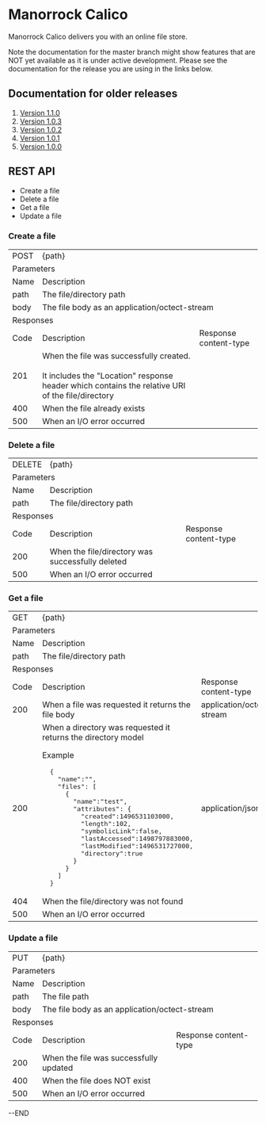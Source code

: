
# Manorrock Calico

Manorrock Calico delivers you with an online file store.

Note the documentation for the master branch might show features that are NOT
yet available as it is under active development. Please see the documentation
for the release you are using in the links below.

## Documentation for older releases

1. [Version 1.1.0](https://github.com/manorrock/calico/tree/v1.1.0)
2. [Version 1.0.3](https://github.com/manorrock/calico/tree/v1.0.3)
3. [Version 1.0.2](https://github.com/manorrock/calico/tree/v1.0.2)
4. [Version 1.0.1](https://github.com/manorrock/calico/tree/v1.0.1)
5. [Version 1.0.0](https://github.com/manorrock/calico/tree/v1.0.0)

## REST API

* Create a file
* Delete a file
* Get a file
* Update a file

### Create a file

<table>
  <tr>
    <td>POST</td>
    <td colspan="2">{path}</td>
  </tr>
  <tr>
    <td colspan="3">Parameters</td>
  </tr>
  <tr>
    <td>Name</td>
    <td colspan="2">Description</td>
  </tr>
  <tr>
    <td>path</td>
    <td colspan="2">The file/directory path</td>
  </tr>
  <tr>
    <td>body</td>
    <td colspan="2">The file body as an application/octect-stream</td>
  </tr>
  <tr>
    <td colspan="3">Responses</td>
  </tr>
  <tr>
    <td>Code</td>
    <td>Description</td>
    <td>Response content-type</td>
  </tr>
  <tr>
    <td>201</td>
    <td>When the file was successfully created. <br>
        <br>
        It includes the "Location" response header which contains the relative URI of the file/directory</td>
    <td>&nbsp;</td>
  </tr>
  <tr>
    <td>400</td>
    <td>
        When the file already exists
    </td>
    <td>&nbsp;</td>
  </tr>
  <tr>
    <td>500</td>
    <td>
        When an I/O error occurred
    </td>
    <td>&nbsp;</td>
  </tr>
</table>

### Delete a file

<table>
  <tr>
    <td>DELETE</td>
    <td colspan="2">{path}</td>
  </tr>
  <tr>
    <td colspan="3">Parameters</td>
  </tr>
  <tr>
    <td>Name</td>
    <td colspan="2">Description</td>
  </tr>
  <tr>
    <td>path</td>
    <td colspan="2">The file/directory path</td>
  </tr>
  <tr>
    <td colspan="3">Responses</td>
  </tr>
  <tr>
    <td>Code</td>
    <td>Description</td>
    <td>Response content-type</td>
  </tr>
  <tr>
    <td>200</td>
    <td>When the file/directory was successfully deleted</td>
    <td>&nbsp;</td>
  </tr>
  <tr>
    <td>500</td>
    <td>
        When an I/O error occurred
    </td>
    <td>&nbsp;</td>
  </tr>
</table>

### Get a file

<table>
  <tr>
    <td>GET</td>
    <td colspan="2">{path}</td>
  </tr>
  <tr>
    <td colspan="3">Parameters</td>
  </tr>
  <tr>
    <td>Name</td>
    <td colspan="2">Description</td>
  </tr>
  <tr>
    <td>path</td>
    <td colspan="2">The file/directory path</td>
  </tr>
  <tr>
    <td colspan="3">Responses</td>
  </tr>
  <tr>
    <td>Code</td>
    <td>Description</td>
    <td>Response content-type</td>
  </tr>
  <tr>
    <td>200</td>
    <td>
        When a file was requested it returns the file body
    </td>
    <td>
        application/octet-stream
    </td>
  </tr>
  <tr>
    <td>200</td>
    <td>
        When a directory was requested it returns the directory model 
        <p>
            Example
        </p>
        <pre>
  { 
    "name":"",
    "files": [
      {
        "name":"test",
        "attributes": {
          "created":1496531103000,
          "length":102,
          "symbolicLink":false,
          "lastAccessed":1498797883000,
          "lastModified":1496531727000,
          "directory":true
        }
      }
    ]
  }</pre>
    </td>
    <td>
        application/json
    </td>
  </tr>
  <tr>
    <td>404</td>
    <td>
        When the file/directory was not found
    </td>
    <td>&nbsp;</td>
  </tr>
  <tr>
    <td>500</td>
    <td>
        When an I/O error occurred
    </td>
    <td>&nbsp;</td>
  </tr>
</table>

### Update a file

<table>
  <tr>
    <td>PUT</td>
    <td colspan="2">{path}</td>
  </tr>
  <tr>
    <td colspan="3">Parameters</td>
  </tr>
  <tr>
    <td>Name</td>
    <td colspan="2">Description</td>
  </tr>
  <tr>
    <td>path</td>
    <td colspan="2">The file path</td>
  </tr>
  <tr>
    <td>body</td>
    <td colspan="2">The file body as an application/octect-stream</td>
  </tr>
  <tr>
    <td colspan="3">Responses</td>
  </tr>
  <tr>
    <td>Code</td>
    <td>Description</td>
    <td>Response content-type</td>
  </tr>
  <tr>
    <td>200</td>
    <td>When the file was successfully updated</td>
    <td>&nbsp;</td>
  </tr>
  <tr>
    <td>400</td>
    <td>
        When the file does NOT exist
    </td>
    <td>&nbsp;</td>
  </tr>
  <tr>
    <td>500</td>
    <td>
        When an I/O error occurred
    </td>
    <td>&nbsp;</td>
  </tr>
</table>

--END